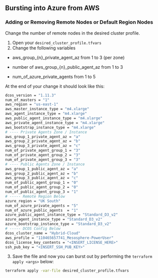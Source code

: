 ## Bursting into Azure from AWS

### Adding or Removing Remote Nodes or Default Region Nodes

Change the number of remote nodes in the desired cluster profile.

1. Open your `desired_cluster_profile.tfvars`
2. Change the following variables

 * aws_group_{n}_private_agent_az from 1 to 3 (per zone)
  
 * number of aws_group_{n}_public_agent_az from 1 to 3
  
 * num_of_azure_private_agents from 1 to 5

At the end of your change it should look like this:

```bash 
dcos_version = "1.11.3"
num_of_masters = "1"
aws_region = "us-east-1"
aws_master_instance_type = "m4.xlarge"
aws_agent_instance_type = "m4.xlarge"
aws_public_agent_instance_type = "m4.xlarge"
aws_private_agent_instance_type = "m4.xlarge"
aws_bootstrap_instance_type = "m4.xlarge"
# ---- Private Agents Zone / Instance
aws_group_1_private_agent_az = "a"
aws_group_2_private_agent_az = "b"
aws_group_3_private_agent_az = "c"
num_of_private_agent_group_1 = "3"
num_of_private_agent_group_2 = "3"
num_of_private_agent_group_3 = "3"
# ---- Public Agents Zone / Instance
aws_group_1_public_agent_az = "a"
aws_group_2_public_agent_az = "b"
aws_group_3_public_agent_az = "c"
num_of_public_agent_group_1 = "0"
num_of_public_agent_group_2 = "0"
num_of_public_agent_group_3 = "1"
# ----- Remote Region Below
azure_region = "UK South"
num_of_azure_private_agents = "5"
num_of_azure_public_agents  = "1" 
azure_public_agent_instance_type = "Standard_D3_v2"
azure_agent_instance_type = "Standard_D3_v2"
azure_bootstrap_instance_type = "Standard_D3_v2"
# ----- DCOS Config Below
dcos_cluster_name = "Hybrid-Cloud"
aws_profile = "110465657741_Mesosphere-PowerUser"
dcos_license_key_contents = "<INSERT_LICENSE_HERE>"
ssh_pub_key = "<INSERT_SSH_PUB_KEY>"
```

3. Save the file and now you can burst out by performing the `terraform apply <args>` below:

```bash
terraform apply -var-file desired_cluster_profile.tfvars
```

